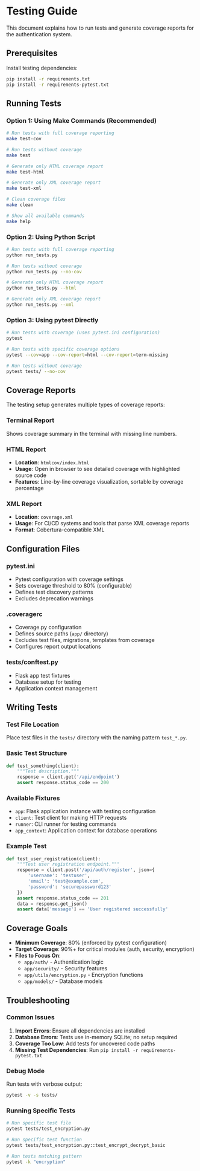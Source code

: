 # Testing Guide

This document explains how to run tests and generate coverage reports for the authentication system.

## Prerequisites

Install testing dependencies:

```bash
pip install -r requirements.txt
pip install -r requirements-pytest.txt
```

## Running Tests

### Option 1: Using Make Commands (Recommended)

```bash
# Run tests with full coverage reporting
make test-cov

# Run tests without coverage
make test

# Generate only HTML coverage report
make test-html

# Generate only XML coverage report
make test-xml

# Clean coverage files
make clean

# Show all available commands
make help
```

### Option 2: Using Python Script

```bash
# Run tests with full coverage reporting
python run_tests.py

# Run tests without coverage
python run_tests.py --no-cov

# Generate only HTML coverage report
python run_tests.py --html

# Generate only XML coverage report
python run_tests.py --xml
```

### Option 3: Using pytest Directly

```bash
# Run tests with coverage (uses pytest.ini configuration)
pytest

# Run tests with specific coverage options
pytest --cov=app --cov-report=html --cov-report=term-missing

# Run tests without coverage
pytest tests/ --no-cov
```

## Coverage Reports

The testing setup generates multiple types of coverage reports:

### Terminal Report
Shows coverage summary in the terminal with missing line numbers.

### HTML Report
- **Location**: `htmlcov/index.html`
- **Usage**: Open in browser to see detailed coverage with highlighted source code
- **Features**: Line-by-line coverage visualization, sortable by coverage percentage

### XML Report
- **Location**: `coverage.xml`
- **Usage**: For CI/CD systems and tools that parse XML coverage reports
- **Format**: Cobertura-compatible XML

## Configuration Files

### pytest.ini
- Pytest configuration with coverage settings
- Sets coverage threshold to 80% (configurable)
- Defines test discovery patterns
- Excludes deprecation warnings

### .coveragerc
- Coverage.py configuration
- Defines source paths (`app/` directory)
- Excludes test files, migrations, templates from coverage
- Configures report output locations

### tests/conftest.py
- Flask app test fixtures
- Database setup for testing
- Application context management

## Writing Tests

### Test File Location
Place test files in the `tests/` directory with the naming pattern `test_*.py`.

### Basic Test Structure
```python
def test_something(client):
    """Test description."""
    response = client.get('/api/endpoint')
    assert response.status_code == 200
```

### Available Fixtures
- `app`: Flask application instance with testing configuration
- `client`: Test client for making HTTP requests
- `runner`: CLI runner for testing commands
- `app_context`: Application context for database operations

### Example Test
```python
def test_user_registration(client):
    """Test user registration endpoint."""
    response = client.post('/api/auth/register', json={
        'username': 'testuser',
        'email': 'test@example.com',
        'password': 'securepassword123'
    })
    assert response.status_code == 201
    data = response.get_json()
    assert data['message'] == 'User registered successfully'
```

## Coverage Goals

- **Minimum Coverage**: 80% (enforced by pytest configuration)
- **Target Coverage**: 90%+ for critical modules (auth, security, encryption)
- **Files to Focus On**: 
  - `app/auth/` - Authentication logic
  - `app/security/` - Security features
  - `app/utils/encryption.py` - Encryption functions
  - `app/models/` - Database models

## Troubleshooting

### Common Issues

1. **Import Errors**: Ensure all dependencies are installed
2. **Database Errors**: Tests use in-memory SQLite; no setup required
3. **Coverage Too Low**: Add tests for uncovered code paths
4. **Missing Test Dependencies**: Run `pip install -r requirements-pytest.txt`

### Debug Mode
Run tests with verbose output:
```bash
pytest -v -s tests/
```

### Running Specific Tests
```bash
# Run specific test file
pytest tests/test_encryption.py

# Run specific test function
pytest tests/test_encryption.py::test_encrypt_decrypt_basic

# Run tests matching pattern
pytest -k "encryption"
```